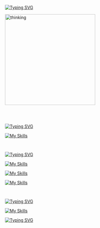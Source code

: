 [![Typing SVG](https://readme-typing-svg.demolab.com?font=Lexend&weight=500&size=18&duration=2000&pause=500&color=00B104&vCenter=true&multiline=true&repeat=false&width=435&height=90&lines=Stay+hungry,+stay+foolish.+-+Steve+Jobs)](https://git.io/typing-svg)

<img src="https://github.com/user-attachments/assets/08d54f73-7f60-442f-b4c1-049cd4a1e35e" height="300" alt="thinking"  />

<br><br>

[![Typing SVG](https://readme-typing-svg.demolab.com?font=Kanit&weight=500&size=24&duration=1&pause=1&color=3B3B3B&vCenter=true&multiline=true&repeat=false&width=435&lines=Main+Skills)](https://git.io/typing-svg)

[![My Skills](https://skillicons.dev/icons?i=java,spring,postgres,mysql&theme=light)](https://skillicons.dev)

<br>

[![Typing SVG](https://readme-typing-svg.demolab.com?font=Kanit&weight=500&size=24&duration=1&pause=1&color=3B3B3B&vCenter=true&multiline=true&repeat=false&width=435&lines=Tried+Skills)](https://git.io/typing-svg)

[![My Skills](https://skillicons.dev/icons?i=nodejs,express,django&theme=light)](https://skillicons.dev)

[![My Skills](https://skillicons.dev/icons?i=mongodb,redis,kafka)](https://skillicons.dev)

[![My Skills](https://skillicons.dev/icons?i=aws,grafana&theme=light)](https://skillicons.dev)

<br>

[![Typing SVG](https://readme-typing-svg.demolab.com?font=Kanit&weight=500&size=24&duration=1&pause=1&color=3B3B3B&vCenter=true&multiline=true&repeat=false&width=435&lines=Skills+to+Explore+%F0%9F%91%80)](https://git.io/typing-svg)

[![My Skills](https://skillicons.dev/icons?i=redis,kafka,rabbitmq)](https://skillicons.dev)

[![Typing SVG](https://readme-typing-svg.demolab.com?font=Kanit&weight=300&size=14&duration=1&pause=1&color=000000&vCenter=true&multiline=true&repeat=false&width=435&lines=Etc.+MicroService%2C+Multi-Module%2C+gRPC%2C+Spring+Cloud%2C+Spring+Batch)](https://git.io/typing-svg)
